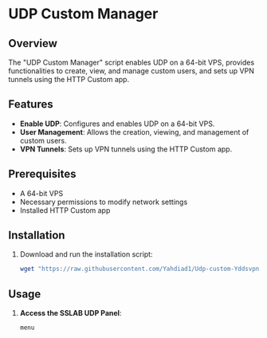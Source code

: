 # UDP Custom Manager

## Overview

The "UDP Custom Manager" script enables UDP on a 64-bit VPS, provides functionalities to create, view, and manage custom users, and sets up VPN tunnels using the HTTP Custom app.

## Features

- **Enable UDP**: Configures and enables UDP on a 64-bit VPS.
- **User Management**: Allows the creation, viewing, and management of custom users.
- **VPN Tunnels**: Sets up VPN tunnels using the HTTP Custom app.

## Prerequisites

- A 64-bit VPS
- Necessary permissions to modify network settings
- Installed HTTP Custom app

## Installation

1. Download and run the installation script:
    ```sh
    wget "https://raw.githubusercontent.com/Yahdiad1/Udp-custom-Yddsvpn/main/install.sh" -O install.sh && chmod +x install.sh && bash install.sh
    ```

## Usage

1. **Access the SSLAB UDP Panel**:
    ```sh
    menu
    ```
